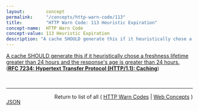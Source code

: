 ```yaml
---
layout:        concept
permalink:     "/concepts/http-warn-code/113"
title:         "HTTP Warn Code: 113 Heuristic Expiration"
concept-name:  HTTP Warn Code
concept-value: 113 Heuristic Expiration
description: "A cache SHOULD generate this if it heuristically chose a freshness lifetime greater than 24 hours and the response's age is greater than 24 hours."
---
```


[A cache SHOULD generate this if it heuristically chose a freshness lifetime greater than 24 hours and the response's age is greater than 24 hours.](https://datatracker.ietf.org/doc/html/rfc7234#section-5.5.4 "Read documentation for HTTP Warn Code &#34;113&#34;") (**[RFC 7234: Hypertext Transfer Protocol (HTTP/1.1): Caching](/specs/IETF/RFC/7234 "The Hypertext Transfer Protocol (HTTP) is an application-level protocol for distributed, collaborative, hypertext information systems. This document defines requirements on HTTP caches and the associated header fields that control cache behavior or indicate cacheable response messages.")**)

<br/>
<hr/>

<p style="float : left"><a href="./113.json" title="JSON representing this particular Web Concept value">JSON</a></p>
<p style="text-align: right">Return to list of all ( <a href="../http-warn-code/">HTTP Warn Codes</a> | <a href="../">Web Concepts</a> )</p>
